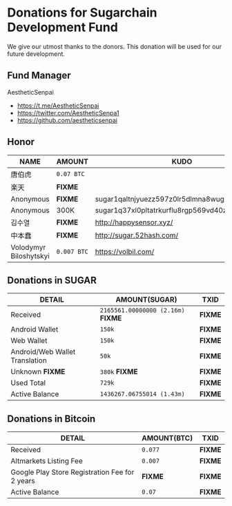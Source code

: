 # Donations for Sugarchain Development Fund
We give our utmost thanks to the donors. This donation will be used for our future development.

## Fund Manager
AestheticSenpai
- https://t.me/AestheticSenpai
- https://twitter.com/AestheticSenpa1
- https://github.com/aestheticsenpai

## Honor
NAME | AMOUNT | KUDO | 
--|--|--| 
唐伯虎 | `0.07 BTC` | 
楽天 | **FIXME** | 
Anonymous | **FIXME** | sugar1qaltnjyuezz597z0lr5dlmna8wug9vv04q95zta | 
Anonymous | 300K | sugar1q37xl0pltatrkurflu8rgp569vd40znnlsaphas | 
김수열 | **FIXME** | http://happysensor.xyz/ | 
中本蠢 | **FIXME** | http://sugar.52hash.com/ | 
Volodymyr Biloshytskyi | `0.007 BTC` | https://volbil.com/ | 

## Donations in SUGAR
DETAIL | AMOUNT(SUGAR) | TXID | 
--|--|--| 
Received | `2165561.00000000 (2.16m)` **FIXME** | **FIXME** | 
Android Wallet | `150k` | **FIXME** | 
Web Wallet | `150k` | **FIXME** | 
Android/Web Wallet Translation | `50k` | **FIXME** | 
Unknown **FIXME** | `380k` **FIXME** | **FIXME** | 
Used Total | `729k` | **FIXME** | 
Active Balance| `1436267.06755014 (1.43m)` | **FIXME** | 

## Donations in Bitcoin
DETAIL | AMOUNT(BTC) | TXID | 
--|--|--| 
Received | `0.077` | **FIXME** | 
Altmarkets Listing Fee | `0.007` | **FIXME** | 
Google Play Store Registration Fee for 2 years | **FIXME** | **FIXME** | 
Active Balance | `0.07` | **FIXME** | 
